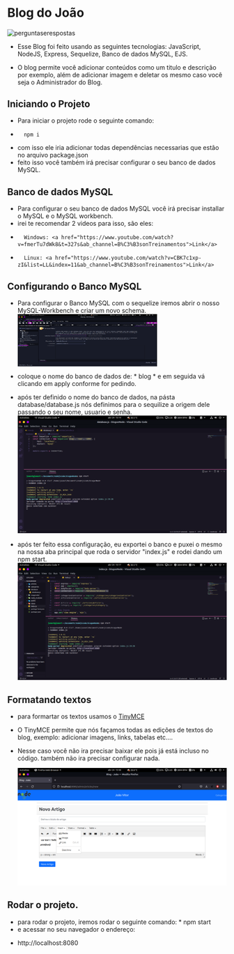 # Blog do João
	

<img align="center" alt="perguntaserespostas" height="160" width="380" src="./public/img/preguntaserespostas.png"><br>

- 	Esse Blog foi feito usando as seguintes tecnologias: JavaScript, NodeJS, Express, Sequelize, Banco de dados MySQL, EJS. 

- 	O blog permite você adicionar conteúdos como um titulo e descrição por exemplo, além de adicionar imagem e deletar os mesmo caso você seja o Administrador do Blog. 
	
## Iniciando o Projeto

- 	Para iniciar o projeto rode o seguinte comando:
*		npm i
- 	com isso ele iria adicionar todas dependências necessarias que estão no arquivo package.json
- 	feito isso você também irá precisar configurar o seu banco de dados MySQL.

## Banco de dados MySQL

- 	Para configurar o seu banco de dados MySQL você irá precisar installar o MySQL e o MySQL workbench.
- 	irei te recomendar 2 videos para isso, são eles:
- 		Windows: <a href="https://www.youtube.com/watch?v=fmerTu7dWk8&t=327s&ab_channel=B%C3%B3sonTreinamentos">Link</a>
- 		Linux: <a href="https://www.youtube.com/watch?v=CBK7c1xp-zI&list=LL&index=11&ab_channel=B%C3%B3sonTreinamentos">Link</a>
      
## Configurando o Banco MySQL  
  - Para configurar o Banco MySQL com o sequelize iremos abrir o nosso MySQL-Workbench e criar um novo schema.<br>
  <img align="center" alt="schema" height="120" width="320" src="./imagensbd/newschemablog.png"><br>
  
- 	coloque o nome do banco de dados de: * blog * e em seguida vá clicando em apply conforme for pedindo.
- 	após ter definido o nome do banco de dados, na pásta database/database.js nós definimos para o sequilize a origem dele passando o seu nome, usuario e senha.<br>
  <img src="./imagensbd/configbdblog.png"><br>
- 	após ter feito essa configuração, eu exportei o banco e puxei o mesmo na nossa aba principal que roda o servidor "index.js" e rodei dando um npm start.
  <img src="./imagensbd/bancodedadosrodando.png"><br>
  
## Formatando textos

-	para formartar os textos usamos o <a href="https://www.tiny.cloud/get-tiny/">TinyMCE</a>
- 	O TinyMCE permite que nós façamos todas as edições de textos do blog, exemplo: adicionar imagens, links, tabelas etc.... 
-	Nesse caso você não ira precisar baixar ele pois já está incluso no código. também não ira precisar configurar nada.
	
	<img src="./imagensbd/tinymce.png"><br>
  
## Rodar o projeto.

  - para rodar o projeto, iremos rodar o seguinte comando: * npm start
  - e acessar no seu navegador o endereço: 
*	 http://localhost:8080


